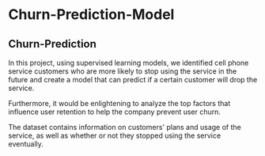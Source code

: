# Churn-Prediction-Model

## Churn-Prediction

In this project, using supervised learning models, we identified cell phone service customers who are more likely to stop using the service in the future and create a model that can predict if a certain customer will drop the service.

Furthermore, it would be enlightening to analyze the top factors that influence user retention to help the company prevent user churn.

The dataset contains information on customers' plans and usage of the service, as well as whether or not they stopped using the service eventually.
